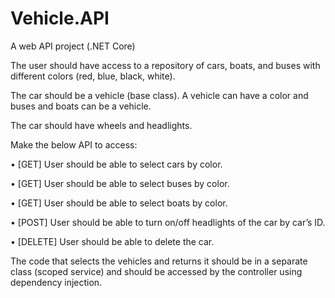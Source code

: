 # Vehicle.API
A web API project (.NET Core)

The user should have access to a repository of cars, boats, and buses with different colors (red, blue, black, white). 

The car should be a vehicle (base class). 
A vehicle can have a color and buses and boats can be a vehicle. 

The car should have wheels and headlights. 


Make the below API to access:

• [GET] User should be able to select cars by color.

• [GET] User should be able to select buses by color.

• [GET] User should be able to select boats by color.

• [POST] User should be able to turn on/off headlights of the car by car’s ID.

• [DELETE] User should be able to delete the car. 


The code that selects the vehicles and returns it should be in a separate class (scoped service) and should be accessed by the controller using dependency injection. 
